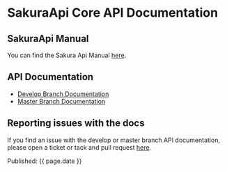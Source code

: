 # SakuraApi Core API Documentation

## SakuraApi Manual

You can find the Sakura Api Manual [here](https://github.com/sakuraapi/manual).

## API Documentation

- [Develop Branch Documentation](./develop/index.html)
- [Master Branch Documentation](./master/index.html)

## Reporting issues with the docs

If you find an issue with the develop or master branch API documentation, please open
a ticket or tack and pull request [here](https://github.com/sakuraapi/core/issues).

Published: {{ page.date }}
